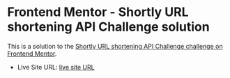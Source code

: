 # Frontend Mentor - Shortly URL shortening API Challenge solution

This is a solution to the [Shortly URL shortening API Challenge challenge on Frontend Mentor](https://www.frontendmentor.io/challenges/url-shortening-api-landing-page-2ce3ob-G).


- Live Site URL: [live site URL](https://shrtco.de/WjgLzH)

